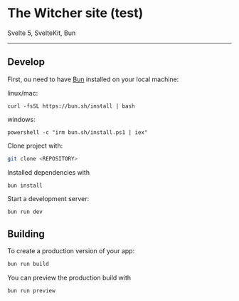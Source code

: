# The Witcher site (test)

Svelte 5, SvelteKit, Bun

---

## Develop

First, ou need to have [Bun](https://bun.sh/) installed on your local machine:

linux/mac:

```bush
curl -fsSL https://bun.sh/install | bash
```

windows:

```shell
powershell -c "irm bun.sh/install.ps1 | iex"
```

Clone project with:

```bash
git clone <REPOSITORY>
```

Installed dependencies with

```bush
bun install
```

Start a development server:

```bash
bun run dev
```

## Building

To create a production version of your app:

```bash
bun run build
```

You can preview the production build with

```bush
bun run preview
```
